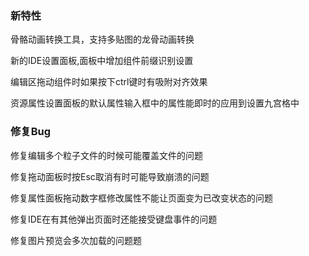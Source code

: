 ### 新特性

骨骼动画转换工具，支持多贴图的龙骨动画转换

新的IDE设置面板,面板中增加组件前缀识别设置

编辑区拖动组件时如果按下ctrl键时有吸附对齐效果

资源属性设置面板的默认属性输入框中的属性能即时的应用到设置九宫格中




### 修复Bug

修复编辑多个粒子文件的时候可能覆盖文件的问题

修复拖动面板时按Esc取消有时可能导致崩溃的问题

修复属性面板拖动数字框修改属性不能让页面变为已改变状态的问题

修复IDE在有其他弹出页面时还能接受键盘事件的问题

修复图片预览会多次加载的问题题



